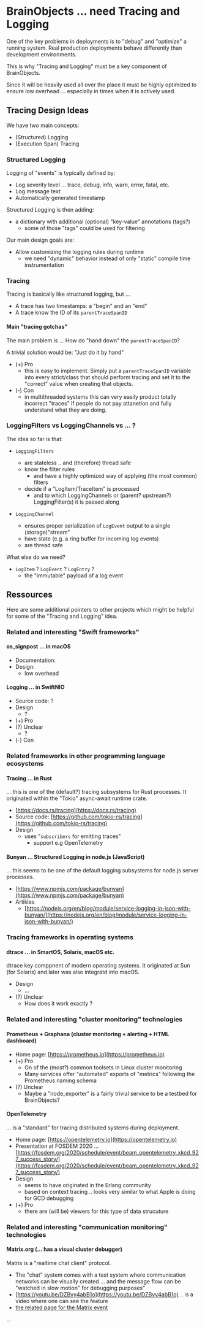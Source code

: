 # BrainObjects … need Tracing and Logging

One of the key problems in deployments is to "debug" and "optimize" a running system. Real production deployments behave differently than development environments.

This is why "Tracing and Logging" must be a key component of BrainObjects.

Since it will be heavily used all over the place it must be highly optimized to ensure low overhead … especially in times when it is actively used.


## Tracing Design Ideas

We have two main concepts:

- (Structured) Logging
- (Execution Span) Tracing


### Structured Logging

Logging of "events" is typically defined by:

- Log severity level … trace, debug, info, warn, error, fatal, etc.
- Log message text
- Automatically generated timestamp


Structured Logging is then adding:

- a dictionary with additional (optional) "key-value" annotations (tags?)
  - some of those "tags" could be used for filtering 
  
Our main design goals are:

- Allow customizing the logging rules during runtime
  - we need "dynamic" behavior instead of only "static" compile time instrumentation


### Tracing

Tracing is basically like structured logging, but …

- A trace has two timestamps: a "begin" and an "end"
- A trace know the ID of its `parentTraceSpanID`




#### Main "tracing gotchas"

The main problem is … How do "hand down" the `parentTraceSpanID`?

A trivial solution would be: "Just do it by hand"

- (+) Pro
  - this is easy to implement. Simply put a `parentTraceSpanID` variable into every strict/class that should perform tracing and set it to the "correct" value when creating that objects.
- (-) Con
  - in multithreaded systems this can very easily product totally incorrect "traces" if people do not pay attanetion and fully understand what they are doing.
  
  

### LoggingFilters vs LoggingChannels vs … ?

The idea so far is that:

- `LoggingFilters`
  - are stateless .. and (therefore) thread safe
  - know the filter rules
    - and have a highly optimized way of applying (the most common) filters
  - decide if a "LogItem/TraceItem" is processed
    - and to which LoggingChannels or (parent? upstream?) LoggingFilter(s) it is passed along

- `LoggingChannel`
  - ensures proper serialization of `LogEvent` output to a single (storage)"stream"
  - have state (e.g. a ring buffer for incoming log events)
  - are thread safe

What else do we need?

- `LogItem` ? `LogEvent` ? `LogEntry` ?
  - the "immutable" payload of a log event


## Ressources

Here are some additional pointers to other projects which might be helpful for some of the "Tracing and Logging" idea.


### Related and interesting "Swift frameworks"


#### os_signpost … in macOS

- Documentation:
- Design:
  - low overhead


#### Logging … in SwiftNIO

- Source code: ?
- Design
  - ?
- (+) Pro
- (?) Unclear
  - ?
- (-) Con



### Related frameworks in other programming language ecosystems

#### Tracing … in Rust

… this is one of the (default?) tracing subsystems for Rust processes. It originated within the "Tokio" async-await runtime crate.

- [https://docs.rs/tracing](https://docs.rs/tracing)
- Source code: [https://github.com/tokio-rs/tracing](https://github.com/tokio-rs/tracing)
- Design
  - uses "`subscribers` for emitting traces"
    - support e.g OpenTelemetry


#### Bunyan … Structured Logging in node.js (JavaScript)

… this seems to be one of the default logging subsystems for node.js server processes.

- [https://www.npmjs.com/package/bunyan](https://www.npmjs.com/package/bunyan)
- Artikles
  - [https://nodejs.org/en/blog/module/service-logging-in-json-with-bunyan/](https://nodejs.org/en/blog/module/service-logging-in-json-with-bunyan/)



### Tracing frameworks in operating systems

#### dtrace … in SmartOS, Solaris, macOS etc.

dtrace key comppnent of modern operating systems. It originated at Sun (for Solaris) and later was also integratd into macOS.

- Design
  - …
- (?) Unclear
  - How does it work exactly ?




### Related and interesting "cluster monitoring" technologies

#### Prometheus + Graphana (cluster monitoring + alerting + HTML dashboard)

- Home page: [https://prometheus.io](https://prometheus.io)
- (+) Pro
  - On of the (most?) common toolsets in Linux cluster monitoring
  - Many services offer "automated" exports of "metrics" following the Prometheus naming schema
- (?) Unclear
  - Maybe a "node_exporter" is a fairly trivial service to be a testbed for BrainObjects?


#### OpenTelemetry

… is a "standard" for tracing distributed systems during deployment.

- Home page: [https://opentelemetry.io](https://opentelemetry.io)
- Presentation at FOSDEM 2020 … [https://fosdem.org/2020/schedule/event/beam_opentelemetry_xkcd_927_success_story/](https://fosdem.org/2020/schedule/event/beam_opentelemetry_xkcd_927_success_story/)
- Design
  - seems to have originated in the Erlang community
  - based on context tracing .. looks very similar to what Apple is doing for GCD debugging
- (+) Pro
  - there are (will be) viewers for this type of data strucuture


### Related and interesting "communication monitoring" technologies


#### Matrix.org (… has a visual cluster debugger)

Matrix is a "realtime chat client" protocol.

- The "chat" system comes with a test system where communication networks can be visually created … and the message flow can be "watched in slow motion" for debugging purposes"
- [https://youtu.be/DZBvy4abB1o](https://youtu.be/DZBvy4abB1o) .. is a video where one can see the feature
- [the related page for the Matrix event](https://matrix.org/blog/2019/02/04/matrix-at-fosdem-2019/)







…
 


